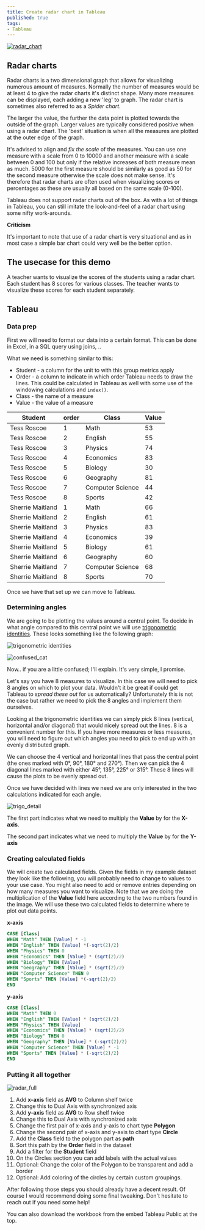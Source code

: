 ```yaml
---
title: Create radar chart in Tableau
published: true
tags:
- Tableau
---
```


<div class='tableauPlaceholder' id='viz1478721315298' style='position: relative'><noscript><a href='#'><img alt='radar_chart ' src='https:&#47;&#47;public.tableau.com&#47;static&#47;images&#47;ra&#47;radar_chart_0&#47;radar_chart&#47;1_rss.png' style='border: none' /></a></noscript><object class='tableauViz'  style='display:none;'><param name='host_url' value='https%3A%2F%2Fpublic.tableau.com%2F' /> <param name='site_root' value='' /><param name='name' value='radar_chart_0&#47;radar_chart' /><param name='tabs' value='no' /><param name='toolbar' value='yes' /><param name='static_image' value='https:&#47;&#47;public.tableau.com&#47;static&#47;images&#47;ra&#47;radar_chart_0&#47;radar_chart&#47;1.png' /> <param name='animate_transition' value='yes' /><param name='display_static_image' value='yes' /><param name='display_spinner' value='yes' /><param name='display_overlay' value='yes' /><param name='display_count' value='yes' /></object></div>                
<script type='text/javascript'>                    var divElement = document.getElementById('viz1478721315298');                    var vizElement = divElement.getElementsByTagName('object')[0];                    vizElement.style.width='804px';vizElement.style.height='669px';                    var scriptElement = document.createElement('script');                    scriptElement.src = 'https://public.tableau.com/javascripts/api/viz_v1.js';                    vizElement.parentNode.insertBefore(scriptElement, vizElement);                
</script>

## Radar charts

Radar charts is a two dimensional graph that allows for visualizing numerous amount of measures. Normally the number of measures would be at least 4 to give the radar charts it's distinct shape. Many more measures can be displayed, each adding a new 'leg' to graph. The radar chart is sometimes also referred to as a *Spider chart*. 

The larger the value, the further the data point is plotted towards the outside of the graph. Larger values are typically considered positive when using a radar chart. The 'best' situation is when all the measures are plotted at the outer edge of the graph. 

It's advised to align and *fix the scale* of the measures. You can use one measure with a scale from 0 to 10000 and another measure with a scale between 0 and 100 but only if the relative increases of both measure mean as much. 5000 for the first measure should be similarly as good as 50 for the second measure otherwise the scale does not make sense. It's therefore that radar charts are often used when visualizing scores or percentages as these are usually all based on the same scale (0-100).

Tableau does not support radar charts out of the box. As with a lot of things in Tableau, you can still imitate the look-and-feel of a radar chart using some nifty work-arounds.

**Criticism**

It's important to note that use of a radar chart is very situational and as in most case a simple bar chart could very well be the better option. 

## The usecase for this demo

A teacher wants to visualize the scores of the students using a radar chart. Each student has 8 scores for various classes. The teacher wants to visualize these scores for each student separately.

## Tableau

### Data prep

First we will need to format our data into a certain format. This can be done in Excel, in a SQL query using joins, .. 

What we need is something similar to this:

* Student - a column for the unit to with this group metrics apply
* Order - a column to indicate in which order Tableau needs to draw the lines. This could be calculated in Tableau as well with some use of the windowing calculations and `index()`.
* Class - the name of a measure
* Value - the value of a measure

| Student          | order | Class            | Value |
|------------------|-------|------------------|-------|
| Tess Roscoe      | 1     | Math             | 53    |
| Tess Roscoe      | 2     | English          | 55    |
| Tess Roscoe      | 3     | Physics          | 74    |
| Tess Roscoe      | 4     | Economics        | 83    |
| Tess Roscoe      | 5     | Biology          | 30    |
| Tess Roscoe      | 6     | Geography        | 81    |
| Tess Roscoe      | 7     | Computer Science | 44    |
| Tess Roscoe      | 8     | Sports           | 42    |
| Sherrie Maitland | 1     | Math             | 66    |
| Sherrie Maitland | 2     | English          | 61    |
| Sherrie Maitland | 3     | Physics          | 83    |
| Sherrie Maitland | 4     | Economics        | 39    |
| Sherrie Maitland | 5     | Biology          | 61    |
| Sherrie Maitland | 6     | Geography        | 60    |
| Sherrie Maitland | 7     | Computer Science | 68    |
| Sherrie Maitland | 8     | Sports           | 70    |


Once we have that set up we can move to Tableau.

### Determining angles

We are going to be plotting the values around a central point. To decide in what angle compared to this central point we will use [trigonometric identities](https://en.wikipedia.org/wiki/List_of_trigonometric_identities). These looks something like the following graph:

![trigonometric identities](https://upload.wikimedia.org/wikipedia/commons/thumb/4/4c/Unit_circle_angles_color.svg/720px-Unit_circle_angles_color.svg.png)

![confused_cat](../images/confused_cat.png)

Now.. if you are a little confused; I'll explain. It's very simple, I promise. 

Let's say you have 8 measures to visualize. In this case we will need to pick 8 angles on which to plot your data. Wouldn't it be great if could get Tableau to *spread these out* for us automatically? Unfortunately this is not the case but rather we need to pick the 8 angles and implement them ourselves. 

Looking at the trigonometric identities we can simply pick 8 lines (vertical, horizontal and/or diagonal) that would nicely spread out the lines. 8 is a convenient number for this. If you have more measures or less measures, you will need to figure out which angles you need to pick to end up with an evenly distributed graph.

We can choose the 4 vertical and horizontal lines that pass the central point (the ones marked with 0°, 90°, 180° and 270°). Then we can pick the 4 diagonal lines marked with either 45°, 135°, 225° or 315°. These 8 lines will cause the plots to be evenly spread out.

Once we have decided with lines we need we are only interested in the two calculations indicated for each angle.

![trigo_detail](../images/trigo_detail.png)

The first part indicates what we need to multiply the **Value** by for the **X-axis**. 

The second part indicates what we need to multiply the **Value** by for the **Y-axis**

### Creating calculated fields

We will create two calculated fields. Given the fields in my example dataset they look like the following, you will probably need to change to values to your use case. You might also need to add or remove entries depending on how many measures you want to visualize. Note that we are doing the multiplication of the **Value** field here according to the two numbers found in the image. We will use these two calculated fields to determine where te plot out data points. 

**x-axis**

```sql
CASE [Class]
WHEN "Math" THEN [Value] * -1
WHEN "English" THEN [Value] *(-sqrt(2)/2)
WHEN "Physics" THEN 0
WHEN "Economics" THEN [Value] * (sqrt(2)/2)
WHEN "Biology" THEN [Value] 
WHEN "Geography" THEN [Value] * (sqrt(2)/2)
WHEN "Computer Science" THEN 0
WHEN "Sports" THEN [Value] *(-sqrt(2)/2)
END
```

**y-axis**

```sql
CASE [Class]
WHEN "Math" THEN 0
WHEN "English" THEN [Value] * (sqrt(2)/2)
WHEN "Physics" THEN [Value]
WHEN "Economics" THEN [Value] * (sqrt(2)/2)
WHEN "Biology" THEN 0
WHEN "Geography" THEN [Value] * (-sqrt(2)/2)
WHEN "Computer Science" THEN [Value] * -1
WHEN "Sports" THEN [Value] * (-sqrt(2)/2)
END
```

### Putting it all together

![radar_full](../images/radar_full.png)

1. Add **x-axis** field as **AVG** to Column shelf twice
2. Change this to Dual Axis with synchronized axis
3. Add **y-axis** field as **AVG** to Row shelf twice
4. Change this to Dual Axis with synchronized axis
5. Change the first pair of x-axis and y-axis to chart type **Polygon**
6. Change the second pair of x-axis and y-axis to chart type **Circle**
7. Add the **Class** field to the polygon part as **path**
8. Sort this path by the **Order** field in the dataset
9. Add a filter for the **Student** field
10. On the Circles section you can add labels with the actual values
11. Optional: Change the color of the Polygon to be transparent and add a border
12. Optional: Add coloring of the circles by certain custom groupings.

After following those steps you should already have a decent result. Of course I would recommend doing some final tweaking. Don't hesitate to reach out if you need some help! 

You can also download the workbook from the embed Tableau Public at the top. 